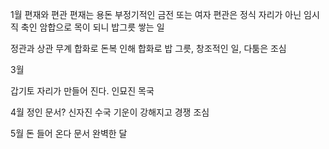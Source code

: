 1월
편재와 편관
편재는 용돈 부정기적인 금전 또는 여자
편관은 정식 자리가 아닌 임시직 축인 암합으로 목이 되니 밥그릇 쌓는 일


정관과 상관
무계 합화로 돈복 
인해 합화로 밥 그릇, 창조적인 일, 다툼은 조심



3월


갑기토 자리가 만들어 진다. 
인묘진 목국 

4월
정인 문서?
신자진 수국 기운이 강해지고 경쟁 조심

5월
돈 들어 온다 문서 완벽한 달


